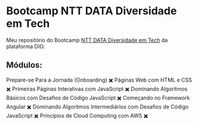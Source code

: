 # Bootcamp NTT DATA Diversidade em Tech
Meu repositório do Bootcamp [NTT DATA Diversidade em Tech](https://web.dio.me/track/38a27e68-67ae-444d-9110-1056e605237d) da plataforma DIO.

## Módulos: 

Prepare-se Para a Jornada (Onboarding) ✖️
Páginas Web com HTML e CSS ✖️
Primeiras Páginas Interativas com JavaScript ✖️
Dominando Algoritmos Básicos com Desafios de Código JavaScript ✖️
Começando no Framework Angular ✖️
Dominando Algoritmos Intermediários com Desafios de Código JavaScript ✖️
Princípios de Cloud Computing com AWS ✖️
